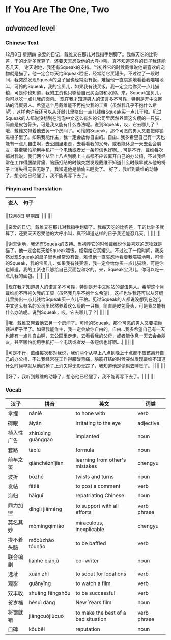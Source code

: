 # If You Are The One, Two
## *advanced* level

### Chinese Text
12月8日 星期四
亲爱的日记，戴维又在那儿对我指手划脚了。我每天吃的比狗差，干的比驴多就算了，还要天天忍受他的大呼小叫，真不知道这样的日子我还能忍几天。
谢天谢地，我还有Squeak的支持。当初养它的时候戴维说他最喜欢的宠物就是猫了，他一定会每天给Squeak喂饭，经常给它买罐头。不过过了一段时间，我突然发现Squeak的盘子里也经常没有饭，难怪他一直哀怨地看着我喵喵地叫，可怜的Squeak，我的宝贝儿，如果我有钱买饭，我一定会给你买一点儿猫粮，可是你也知道，我的工资也只够给自己买面包和水的。来，Squeak宝贝儿，你可以吃一点儿我的面包。
现在我才知道男人的诺言多不可靠，特别是开中文网站的混蛋男人。希望这个月戴维能不再拖欠我的工资（虽然我几乎不抱什么希望），这样也许我还可以从牙缝儿里挤出一点儿钱给Squeak买一点儿干粮。见过Squeak的人都说没想到在泡泡中文这么有名的公司里居然养着这么瘦的一只猫，简直是皮包骨头，可是我又能有什么办法呢。说到Squeak，哎，它去哪儿了？
哦，戴维又带着他去另一个房间了。可怜的Squeak，那个可恶的男人又要把你锁进柜子里了。如果我能作主，我一定会放你自由的。自由...我多希望自己有一天也能有一点儿自由啊，去公园里走走，去看看我的父母，或者能休息一天去会会朋友，甚至哪怕能用手机打一个电话或者发一条短信也好啊....
可是不行，戴维每次都对我说，我们两个从早上八点到晚上十点都不应该离开自己的办公椅，不过我经常在工作得腰酸背痛、脑筋打结的时候突然发现戴维不知道什么时候早就从他的椅子上消失得无影无踪了，我知道他是偷偷去睡觉了。
好了，我听到戴维的动静了，想必他已经醒了，我不能再写下去了。

### Pinyin and Translation
|说人|句子|
|----|----|

||12月8日 星期四|
|||
|||

||亲爱的日记，戴维又在那儿对我指手划脚了。我每天吃的比狗差，干的比驴多就算了，还要天天忍受他的大呼小叫，真不知道这样的日子我还能忍几天。|
|||
|||

||谢天谢地，我还有Squeak的支持。当初养它的时候戴维说他最喜欢的宠物就是猫了，他一定会每天给Squeak喂饭，经常给它买罐头。不过过了一段时间，我突然发现Squeak的盘子里也经常没有饭，难怪他一直哀怨地看着我喵喵地叫，可怜的Squeak，我的宝贝儿，如果我有钱买饭，我一定会给你买一点儿猫粮，可是你也知道，我的工资也只够给自己买面包和水的。来，Squeak宝贝儿，你可以吃一点儿我的面包。|
|||
|||

||现在我才知道男人的诺言多不可靠，特别是开中文网站的混蛋男人。希望这个月戴维能不再拖欠我的工资（虽然我几乎不抱什么希望），这样也许我还可以从牙缝儿里挤出一点儿钱给Squeak买一点儿干粮。见过Squeak的人都说没想到在泡泡中文这么有名的公司里居然养着这么瘦的一只猫，简直是皮包骨头，可是我又能有什么办法呢。说到Squeak，哎，它去哪儿了？|
|||
|||

||哦，戴维又带着他去另一个房间了。可怜的Squeak，那个可恶的男人又要把你锁进柜子里了。如果我能作主，我一定会放你自由的。自由...我多希望自己有一天也能有一点儿自由啊，去公园里走走，去看看我的父母，或者能休息一天去会会朋友，甚至哪怕能用手机打一个电话或者发一条短信也好啊....|
|||
|||

||可是不行，戴维每次都对我说，我们两个从早上八点到晚上十点都不应该离开自己的办公椅，不过我经常在工作得腰酸背痛、脑筋打结的时候突然发现戴维不知道什么时候早就从他的椅子上消失得无影无踪了，我知道他是偷偷去睡觉了。|
|||
|||

||好了，我听到戴维的动静了，想必他已经醒了，我不能再写下去了。|
|||
|||
### Vocab
|汉子|拼音|英文|词类|
|----|----|----|----|
|拿捏|nániē|to hone with|verb|
|碍眼|àiyǎn|irritating to the eye|adjective|
|植入性广告|zhírùxìng guǎnggào|implanted|noun|
|套路|tàolù|formula|noun|
|前车之鉴|qiánchēzhījiàn|learning from other's mistakes|chengyu|
|波折|bōzhé|twists and turns|noun|
|发帖|fātiě|to post a comment|verb|
|海归|hǎiguī|repatriating Chinese|noun|
|鼎力加盟|dǐnglì jiāméng|to support with all efforts|verb phrase|
|莫名其妙|mòmíngqímiào|miraculous, inexplicable|chengyu|
|摸不着头脑|mōbùzháo tóunǎo|to be baffled|verb|
|联合编剧|liánhé biānjù|co-writer|noun|
|选址|xuǎn zhǐ|to scout for locations|verb|
|观影|guānyǐng|to watch a film|verb|
|双丰收|shuāng fēngshōu|to be successful|verb|
|贺岁档|hèsuì dàng|New Years film|noun|
|将错就错|jiāngcuòjiùcuò|to make the best of a bad situation|verb phrase|
|口碑|kǒubēi|reputation|noun|